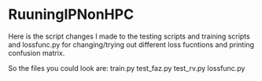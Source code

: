 # RuuningIPNonHPC

Here is the script changes I made to the testing scripts and training scripts  and lossfunc.py for changing/trying out different loss fucntions  and printing confusion matrix.

So the files you could look are:
train.py
test_faz.py
test_rv.py
lossfunc.py

